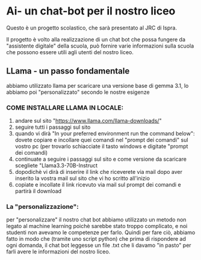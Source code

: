 # Ai- un chat-bot per il nostro liceo

Questo è un progetto scolastico, che sarà presentato al JRC di Ispra.

Il progetto è volto alla realizzazione di un chat bot che possa fungere da "assistente digitale" della scuola,
può fornire varie informazioni sulla scuola che possono essere utili agli utenti del nostro liceo.

## LLama - un passo fondamentale

abbiamo utilizzato llama per scaricare una versione base di gemma 3.1, lo abbiamo poi "personalizzato" secondo le nostre esigenze

### COME INSTALLARE LLAMA IN LOCALE:

1. andare sul sito "https://www.llama.com/llama-downloads/"
2. seguire tutti i passaggi sul sito
3. quando vi dirà "In your preferred environment run the command below": dovete copiare e incollare quei comandi nel "prompt dei comandi" sul vostro pc
   (per trovarlo schiacciate il tasto windows e digitate "prompt dei comandi)
4. continuate a seguire i passaggi sul sito e come versione da scaricare scegliete "Llama3.3-70B-Instruct
5. dopodichè vi dirà di inserire il link che riceverete via mail dopo aver inserito la vostra mail sul sito che vi ho scritto all'inizio
6. copiate e incollate il link ricevuto via mail sul prompt dei comandi e partirà il download

### La "personalizzazione":

per "personalizzare" il nostro chat bot abbiamo utilizzato un metodo non legato al machine learning poichè sarebbe stato troppo complicato, e noi studenti non avevamo le competenze per farlo. Quindi per fare ciò, abbiamo fatto in modo che (tramite uno script python) che prima di rispondere ad ogni domanda, il chat bot leggesse un file .txt che li davamo "in pasto" per farli avere le informazioni del nostro liceo.
